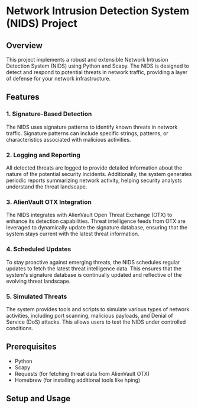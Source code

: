 # Network Intrusion Detection System (NIDS) Project

## Overview

This project implements a robust and extensible Network Intrusion Detection System (NIDS) using Python and Scapy. The NIDS is designed to detect and respond to potential threats in network traffic, providing a layer of defense for your network infrastructure.

## Features

### 1. Signature-Based Detection

The NIDS uses signature patterns to identify known threats in network traffic. Signature patterns can include specific strings, patterns, or characteristics associated with malicious activities.

### 2. Logging and Reporting

All detected threats are logged to provide detailed information about the nature of the potential security incidents. Additionally, the system generates periodic reports summarizing network activity, helping security analysts understand the threat landscape.

### 3. AlienVault OTX Integration

The NIDS integrates with AlienVault Open Threat Exchange (OTX) to enhance its detection capabilities. Threat intelligence feeds from OTX are leveraged to dynamically update the signature database, ensuring that the system stays current with the latest threat information.

### 4. Scheduled Updates

To stay proactive against emerging threats, the NIDS schedules regular updates to fetch the latest threat intelligence data. This ensures that the system's signature database is continually updated and reflective of the evolving threat landscape.

### 5. Simulated Threats

The system provides tools and scripts to simulate various types of network activities, including port scanning, malicious payloads, and Denial of Service (DoS) attacks. This allows users to test the NIDS under controlled conditions.





## Prerequisites

- Python
- Scapy
- Requests (for fetching threat data from AlienVault OTX)
- Homebrew (for installing additional tools like hping)

## Setup and Usage









